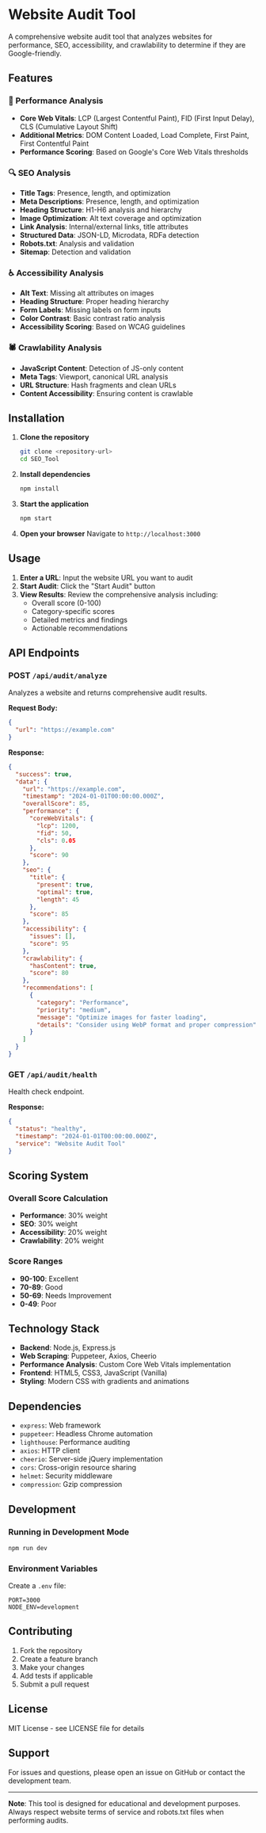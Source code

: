 # Website Audit Tool

A comprehensive website audit tool that analyzes websites for performance, SEO, accessibility, and crawlability to determine if they are Google-friendly.

## Features

### 🚀 Performance Analysis
- **Core Web Vitals**: LCP (Largest Contentful Paint), FID (First Input Delay), CLS (Cumulative Layout Shift)
- **Additional Metrics**: DOM Content Loaded, Load Complete, First Paint, First Contentful Paint
- **Performance Scoring**: Based on Google's Core Web Vitals thresholds

### 🔍 SEO Analysis
- **Title Tags**: Presence, length, and optimization
- **Meta Descriptions**: Presence, length, and optimization
- **Heading Structure**: H1-H6 analysis and hierarchy
- **Image Optimization**: Alt text coverage and optimization
- **Link Analysis**: Internal/external links, title attributes
- **Structured Data**: JSON-LD, Microdata, RDFa detection
- **Robots.txt**: Analysis and validation
- **Sitemap**: Detection and validation

### ♿ Accessibility Analysis
- **Alt Text**: Missing alt attributes on images
- **Heading Structure**: Proper heading hierarchy
- **Form Labels**: Missing labels on form inputs
- **Color Contrast**: Basic contrast ratio analysis
- **Accessibility Scoring**: Based on WCAG guidelines

### 🕷️ Crawlability Analysis
- **JavaScript Content**: Detection of JS-only content
- **Meta Tags**: Viewport, canonical URL analysis
- **URL Structure**: Hash fragments and clean URLs
- **Content Accessibility**: Ensuring content is crawlable

## Installation

1. **Clone the repository**
   ```bash
   git clone <repository-url>
   cd SEO_Tool
   ```

2. **Install dependencies**
   ```bash
   npm install
   ```

3. **Start the application**
   ```bash
   npm start
   ```

4. **Open your browser**
   Navigate to `http://localhost:3000`

## Usage

1. **Enter a URL**: Input the website URL you want to audit
2. **Start Audit**: Click the "Start Audit" button
3. **View Results**: Review the comprehensive analysis including:
   - Overall score (0-100)
   - Category-specific scores
   - Detailed metrics and findings
   - Actionable recommendations

## API Endpoints

### POST `/api/audit/analyze`
Analyzes a website and returns comprehensive audit results.

**Request Body:**
```json
{
  "url": "https://example.com"
}
```

**Response:**
```json
{
  "success": true,
  "data": {
    "url": "https://example.com",
    "timestamp": "2024-01-01T00:00:00.000Z",
    "overallScore": 85,
    "performance": {
      "coreWebVitals": {
        "lcp": 1200,
        "fid": 50,
        "cls": 0.05
      },
      "score": 90
    },
    "seo": {
      "title": {
        "present": true,
        "optimal": true,
        "length": 45
      },
      "score": 85
    },
    "accessibility": {
      "issues": [],
      "score": 95
    },
    "crawlability": {
      "hasContent": true,
      "score": 80
    },
    "recommendations": [
      {
        "category": "Performance",
        "priority": "medium",
        "message": "Optimize images for faster loading",
        "details": "Consider using WebP format and proper compression"
      }
    ]
  }
}
```

### GET `/api/audit/health`
Health check endpoint.

**Response:**
```json
{
  "status": "healthy",
  "timestamp": "2024-01-01T00:00:00.000Z",
  "service": "Website Audit Tool"
}
```

## Scoring System

### Overall Score Calculation
- **Performance**: 30% weight
- **SEO**: 30% weight
- **Accessibility**: 20% weight
- **Crawlability**: 20% weight

### Score Ranges
- **90-100**: Excellent
- **70-89**: Good
- **50-69**: Needs Improvement
- **0-49**: Poor

## Technology Stack

- **Backend**: Node.js, Express.js
- **Web Scraping**: Puppeteer, Axios, Cheerio
- **Performance Analysis**: Custom Core Web Vitals implementation
- **Frontend**: HTML5, CSS3, JavaScript (Vanilla)
- **Styling**: Modern CSS with gradients and animations

## Dependencies

- `express`: Web framework
- `puppeteer`: Headless Chrome automation
- `lighthouse`: Performance auditing
- `axios`: HTTP client
- `cheerio`: Server-side jQuery implementation
- `cors`: Cross-origin resource sharing
- `helmet`: Security middleware
- `compression`: Gzip compression

## Development

### Running in Development Mode
```bash
npm run dev
```

### Environment Variables
Create a `.env` file:
```
PORT=3000
NODE_ENV=development
```

## Contributing

1. Fork the repository
2. Create a feature branch
3. Make your changes
4. Add tests if applicable
5. Submit a pull request

## License

MIT License - see LICENSE file for details

## Support

For issues and questions, please open an issue on GitHub or contact the development team.

---

**Note**: This tool is designed for educational and development purposes. Always respect website terms of service and robots.txt files when performing audits.
